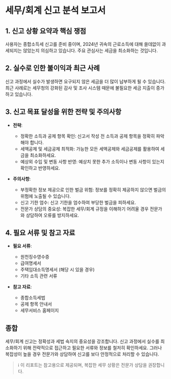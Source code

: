 # 세무/회계 신고 분석 보고서

## 1. 신고 상황 요약과 핵심 쟁점

사용자는 종합소득세 신고를 준비 중이며, 2024년 귀속의 근로소득에 대해 쓸데없이 과세되지는 않았는지 의심하고 있습니다. 주요 관심사는 세금을 최소화하는 것입니다.

## 2. 실수로 인한 불이익과 최근 사례

신고 과정에서 실수가 발생하면 요구되지 않은 세금을 더 많이 납부하게 될 수 있습니다. 최근 사례로는 세무청의 강화된 감사 및 조사 시스템 때문에 불필요한 세금 지출이 증가하고 있습니다.

## 3. 신고 목표 달성을 위한 전략 및 주의사항

- **전략**:
    - 정확한 소득과 공제 항목 확인: 신고서 작성 전 소득과 공제 항목을 정확히 파악해야 합니다.
    - 세액공제 및 세금공제 최적화: 가능한 모든 세액공제와 세금공제를 활용하여 세금을 최소화하세요.
    - 예상외 수입 및 변동 사항 반영: 예상치 못한 추가 소득이나 변동 사항이 있는지 확인하고 반영하세요.

- **주의사항**:
    - 부정확한 정보 제공으로 인한 벌금 위험: 정보를 정확히 제공하지 않으면 벌금의 위험에 노출될 수 있습니다.
    - 신고 기한 엄수: 신고 기한을 엄수하여 부당한 벌금을 피하세요.
    - 전문가 상담의 중요성: 복잡한 세무/회계 규정을 이해하기 어려울 경우 전문가와 상담하여 오류를 방지하세요.

## 4. 필요 서류 및 참고 자료

- **필요 서류**:
    - 원천징수영수증
    - 급여명세서
    - 주택임대소득명세서 (해당 시 있을 경우)
    - 기타 소득 관련 서류

- **참고 자료**:
    - 종합소득세법
    - 공제 항목 안내서
    - 세무서비스 홈페이지

## 종합

세무/회계 신고는 정확성과 세법 숙지의 중요성을 강조합니다. 신고 과정에서 실수를 최소화하기 위해 전략적으로 접근하고 필요한 서류와 정보를 철저히 확인하세요. 그러나 복잡성이 높을 경우 전문가와 상담하여 신고를 보다 안정적으로 처리할 수 있습니다.

> ℹ️ 이 리포트는 참고용으로 제공되며, 복잡한 세무 상황은 전문가 상담을 권장합니다.